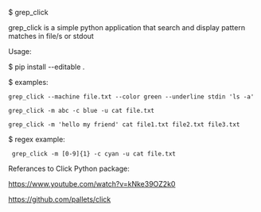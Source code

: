$ grep_click

  grep_click is a simple python application that
  search and display pattern matches in file/s or stdout

Usage:

  $ pip install --editable .
  
  $ examples:
  
    grep_click --machine file.txt --color green --underline stdin 'ls -a'
    
    grep_click -m abc -c blue -u cat file.txt
    
    grep_click -m 'hello my friend' cat file1.txt file2.txt file3.txt
    
   $ regex example:
   
     grep_click -m [0-9]{1} -c cyan -u cat file.txt
    
    
  
Referances to Click Python package:

  https://www.youtube.com/watch?v=kNke39OZ2k0

  https://github.com/pallets/click
